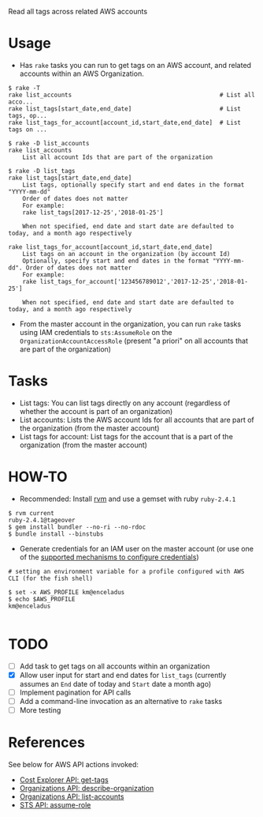 Read all tags across related AWS accounts

Usage
===

- Has ```rake``` tasks you can run to get tags on an AWS account, and related accounts within an AWS Organization.

```
$ rake -T
rake list_accounts                                          # List all acco...
rake list_tags[start_date,end_date]                         # List tags, op...
rake list_tags_for_account[account_id,start_date,end_date]  # List tags on ...

$ rake -D list_accounts
rake list_accounts
    List all account Ids that are part of the organization

$ rake -D list_tags
rake list_tags[start_date,end_date]
    List tags, optionally specify start and end dates in the format "YYYY-mm-dd"
    Order of dates does not matter
    For example:
    rake list_tags[2017-12-25','2018-01-25']

    When not specified, end date and start date are defaulted to today, and a month ago respectively

rake list_tags_for_account[account_id,start_date,end_date]
    List tags on an account in the organization (by account Id)
    Optionally, specify start and end dates in the format "YYYY-mm-dd". Order of dates does not matter
    For example:
    rake list_tags_for_account['123456789012','2017-12-25','2018-01-25']

    When not specified, end date and start date are defaulted to today, and a month ago respectively

```

- From the master account in the organization, you can run ```rake``` tasks using IAM credentials to ```sts:AssumeRole``` on the ```OrganizationAccountAccessRole``` (present "a priori" on all accounts that are part of the organization)

Tasks
===

- List tags: You can list tags directly on any account (regardless of whether the account is part of an organization)
- List accounts: Lists the AWS account Ids for all accounts that are part of the organization (from the master account) 
- List tags for account: List tags for the account that is a part of the organization (from the master account)

HOW-TO
===

- Recommended: Install [rvm](https://rvm.io/) and use a gemset with ruby ```ruby-2.4.1```

```
$ rvm current
ruby-2.4.1@tageover
$ gem install bundler --no-ri --no-rdoc
$ bundle install --binstubs

```

- Generate credentials for an IAM user on the master account (or use one of the [supported mechanisms to configure credentials](https://docs.aws.amazon.com/sdk-for-ruby/v3/developer-guide/setup-config.html))
 
```
# setting an environment variable for a profile configured with AWS CLI (for the fish shell)

$ set -x AWS_PROFILE km@enceladus
$ echo $AWS_PROFILE
km@enceladus
     
```

TODO
===

- [ ] Add task to get tags on all accounts within an organization
- [x] Allow user input for start and end dates for ```list_tags``` (currently assumes an ```End``` date of today and ```Start``` date a month ago) 
- [ ] Implement pagination for API calls
- [ ] Add a command-line invocation as an alternative to ```rake``` tasks
- [ ] More testing

References
===

See below for AWS API actions invoked:

- [Cost Explorer API: get-tags](https://docs.aws.amazon.com/aws-cost-management/latest/APIReference/API_GetTags.html)
- [Organizations API: describe-organization](https://docs.aws.amazon.com/organizations/latest/APIReference/API_DescribeOrganization.html)
- [Organizations API: list-accounts](https://docs.aws.amazon.com/organizations/latest/APIReference/API_ListAccounts.html) 
- [STS API: assume-role](https://docs.aws.amazon.com/STS/latest/APIReference/API_AssumeRole.html)
